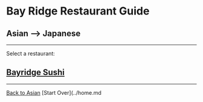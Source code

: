# Bay Ridge Restaurant Guide
## Asian --> Japanese
---
Select a restaurant:
## [Bayridge Sushi](http://www.brsushi.com/)
---
[Back to Asian](asian/asian.md)
[Start Over](../home.md